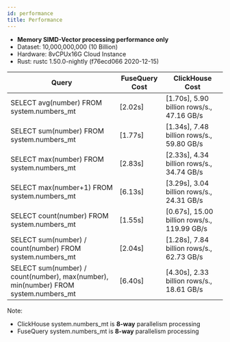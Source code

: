 ```yaml
---
id: performance
title: Performance
---
```



* **Memory SIMD-Vector processing performance only**
* Dataset: 10,000,000,000 (10 Billion)
* Hardware: 8vCPUx16G Cloud Instance
* Rust: rustc 1.50.0-nightly (f76ecd066 2020-12-15)

|Query |FuseQuery Cost| ClickHouse Cost|
|-------------------------------|---------------| ----|
|SELECT avg(number) FROM system.numbers_mt | [2.02s] | [1.70s], 5.90 billion rows/s., 47.16 GB/s|
|SELECT sum(number) FROM system.numbers_mt | [1.77s] | [1.34s], 7.48 billion rows/s., 59.80 GB/s|
|SELECT max(number) FROM system.numbers_mt | [2.83s] | [2.33s], 4.34 billion rows/s., 34.74 GB/s|
|SELECT max(number+1) FROM system.numbers_mt | [6.13s] | [3.29s], 3.04 billion rows/s., 24.31 GB/s|
|SELECT count(number) FROM system.numbers_mt | [1.55s] | [0.67s], 15.00 billion rows/s., 119.99 GB/s|
|SELECT sum(number) / count(number) FROM system.numbers_mt | [2.04s] | [1.28s], 7.84 billion rows/s., 62.73 GB/s|
|SELECT sum(number) / count(number), max(number), min(number) FROM system.numbers_mt | [6.40s] | [4.30s], 2.33 billion rows/s., 18.61 GB/s|

Note:
* ClickHouse system.numbers_mt is <b>8-way</b> parallelism processing
* FuseQuery system.numbers_mt is <b>8-way</b> parallelism processing


